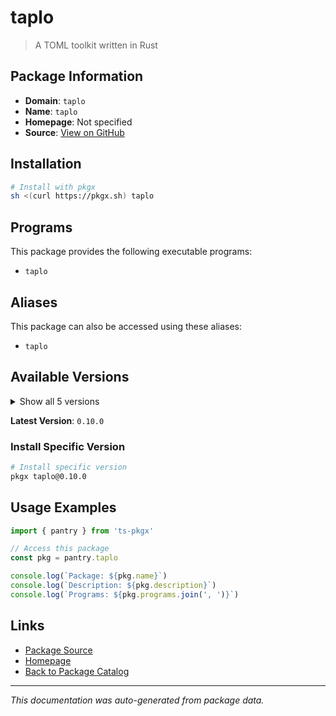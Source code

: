 # taplo

> A TOML toolkit written in Rust

## Package Information

- **Domain**: `taplo`
- **Name**: `taplo`
- **Homepage**: Not specified
- **Source**: [View on GitHub](https://github.com/pkgxdev/pantry/tree/main/projects/taplo.tamasfe.dev/package.yml)

## Installation

```bash
# Install with pkgx
sh <(curl https://pkgx.sh) taplo
```

## Programs

This package provides the following executable programs:

- `taplo`

## Aliases

This package can also be accessed using these aliases:

- `taplo`

## Available Versions

<details>
<summary>Show all 5 versions</summary>

- `0.10.0`, `0.9.3`, `0.9.2`, `0.8.1`, `0.7.2`

</details>

**Latest Version**: `0.10.0`

### Install Specific Version

```bash
# Install specific version
pkgx taplo@0.10.0
```

## Usage Examples

```typescript
import { pantry } from 'ts-pkgx'

// Access this package
const pkg = pantry.taplo

console.log(`Package: ${pkg.name}`)
console.log(`Description: ${pkg.description}`)
console.log(`Programs: ${pkg.programs.join(', ')}`)
```

## Links

- [Package Source](https://github.com/pkgxdev/pantry/tree/main/projects/taplo.tamasfe.dev/package.yml)
- [Homepage](#)
- [Back to Package Catalog](../package-catalog.md)

---

*This documentation was auto-generated from package data.*
